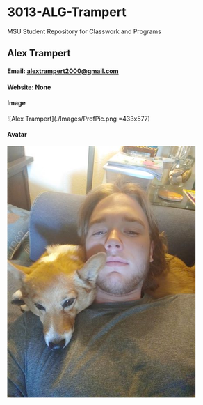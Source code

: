 # 3013-ALG-Trampert
MSU Student Repository for Classwork and Programs
## Alex Trampert
#### Email: alextrampert2000@gmail.com 
#### Website: None
#### Image
![Alex Trampert](./Images/ProfPic.png =433x577)

#### Avatar
![Avatar Photo](./Images/AvatarPic.png)
